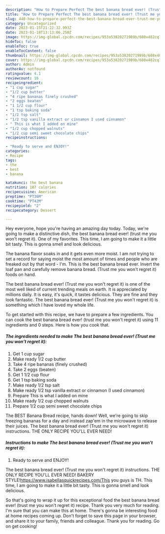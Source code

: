 ```yaml
---
description: "How to Prepare Perfect The best banana bread ever! (Trust me you won&amp;#39;t regret it)"
title: "How to Prepare Perfect The best banana bread ever! (Trust me you won&amp;#39;t regret it)"
slug: 440-how-to-prepare-perfect-the-best-banana-bread-ever-trust-me-you-won-and-39-t-regret-it
category: Uncategorized
date: 2023-01-15T21:22:32.993Z
date: 2023-01-18T13:13:06.258Z
image: https://img-global.cpcdn.com/recipes/953a53820271989b/680x482cq70/the-best-banana-bread-ever-trust-me-you-wont-regret-it-recipe-main-photo.jpg
hideToc: false
enableToc: true
enableTocContent: false
thumbnail: https://img-global.cpcdn.com/recipes/953a53820271989b/680x482cq70/the-best-banana-bread-ever-trust-me-you-wont-regret-it-recipe-main-photo.jpg
cover: https://img-global.cpcdn.com/recipes/953a53820271989b/680x482cq70/the-best-banana-bread-ever-trust-me-you-wont-regret-it-recipe-main-photo.jpg
author: Admin
authorAv: notfound
ratingvalue: 4.1
reviewcount: 16
recipeingredient:
- "1 cup sugar"
- "1/2 cup butter"
- "4 ripe bananas finely crushed"
- "2 eggs beaten"
- "1 1/2 cup flour"
- "1 tsp baking soda"
- "1/2 tsp salt"
- "1/2 tsp vanilla extract or cinnamon I used cinnamon"
- " This is what I added on mine"
- "1/2 cup chopped walnuts"
- "1/2 cup semi sweet chocolate chips"
recipeinstructions:

- "Ready to serve and ENJOY!"
categories:
- Recipe
tags:
- the
- best
- banana

katakunci: the best banana 
nutrition: 107 calories
recipecuisine: American
preptime: "PT36M"
cooktime: "PT42M"
recipeyield: "2"
recipecategory: Dessert

---
```



Hey everyone, hope you're having an amazing day today. Today, we're going to make a distinctive dish, the best banana bread ever! (trust me you won&#39;t regret it). One of my favorites. This time, I am going to make it a little bit tasty. This is gonna smell and look delicious.

The banana flavor soaks in and it gets even more moist. I am not trying to set a record for saying moist the most amount of times and people who are freaked out by that word - I&#39;m. This is the best banana bread ever. Invert the loaf pan and carefully remove banana bread. (Trust me you won&#39;t regret it) foods on hand.

The best banana bread ever! (Trust me you won&#39;t regret it) is one of the most well liked of current trending meals on earth. It is appreciated by millions daily. It is easy, it's quick, it tastes delicious. They are fine and they look fantastic. The best banana bread ever! (Trust me you won&#39;t regret it) is something which I have loved my whole life.


To get started with this recipe, we have to prepare a few ingredients. You can cook the best banana bread ever! (trust me you won&#39;t regret it) using 11 ingredients and 0 steps. Here is how you cook that.

<!--inarticleads1-->

##### The ingredients needed to make The best banana bread ever! (Trust me you won&#39;t regret it):

1. Get 1 cup sugar
1. Make ready 1/2 cup butter
1. Take 4 ripe bananas (finely crushed)
1. Take 2 eggs (beaten)
1. Get 1 1/2 cup flour
1. Get 1 tsp baking soda
1. Make ready 1/2 tsp salt
1. Make ready 1/2 tsp vanilla extract or cinnamon (I used cinnamon)
1. Prepare  This is what I added on mine
1. Make ready 1/2 cup chopped walnuts
1. Prepare 1/2 cup semi sweet chocolate chips


The BEST Banana Bread recipe, hands down! Well, we&#39;re going to skip freezing bananas for a day and instead zap&#39;em in the microwave to release their juices. The best banana bread ever! (Trust me you won&#39;t regret it) instructions. THE ONLY RECIPE YOU&#39;LL EVER NEED! 

<!--inarticleads2-->

##### Instructions to make The best banana bread ever! (Trust me you won&#39;t regret it):


1. Ready to serve and ENJOY!

The best banana bread ever! (Trust me you won&#39;t regret it) instructions. THE ONLY RECIPE YOU&#39;LL EVER NEED! BAKERY STYLE!https://www.isabellasquickrecipes.com/This you guys is TH. This time, I am going to make it a little bit tasty. This is gonna smell and look delicious. 

So that's going to wrap it up for this exceptional food the best banana bread ever! (trust me you won&#39;t regret it) recipe. Thank you very much for reading. I'm sure that you can make this at home. There's gonna be interesting food at home recipes coming up. Don't forget to save this page in your browser, and share it to your family, friends and colleague. Thank you for reading. Go on get cooking!
